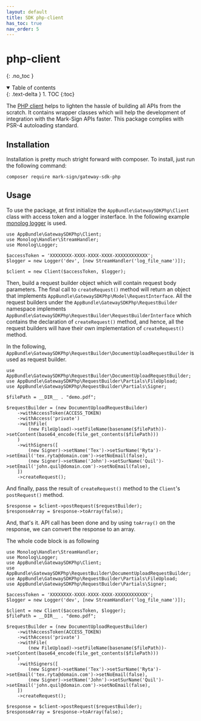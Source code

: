 ```yaml
---
layout: default
title: SDK php-client
has_toc: true
nav_order: 5
---
```


# php-client
{: .no_toc }

<details open markdown="block">
  <summary>
    Table of contents
  </summary>
  {: .text-delta }
1. TOC
{:toc}
</details>

The [PHP client](https://github.com/Mark-Sign/gateway-sdk-php/) helps to lighten the hassle of building all APIs from the scratch. It contains wrapper classes which will help the development of integration with the Mark-Sign APIs faster. This package complies with PSR-4 autoloading standard.

## Installation

Installation is pretty much stright forward with composer. To install, just run the following command:

```
composer require mark-sign/gateway-sdk-php
```

## Usage

To use the package, at first initialize the `AppBundle\GatewaySDKPhp\Client` class with access token and a logger insterface. In the following example [monolog logger](https://seldaek.github.io/monolog/) is used.

```
use AppBundle\GatewaySDKPhp\Client;
use Monolog\Handler\StreamHandler;
use Monolog\Logger;

$accessToken = 'XXXXXXXX-XXXX-XXXX-XXXX-XXXXXXXXXXXX';
$logger = new Logger('dev', [new StreamHandler('log_file_name')]);

$client = new Client($accessToken, $logger);
```

Then, build a request builder object which will contain request body parameters. The final call to `createRequest()` method will return an object that implements `AppBundle\GatewaySDKPhp\Model\RequestInterface`. All the request builders under the `AppBundle\GatewaySDKPhp\RequestBuilder` namespace implements `AppBundle\GatewaySDKPhp\RequestBuilder\RequestBuilderInterface` which contains the declaration of `createRequest()` method, and hence, all the request builders will have their own implementation of `createRequest()` method.

In the following, `AppBundle\GatewaySDKPhp\RequestBuilder\DocumentUploadRequestBuilder` is used as request builder.

```
use AppBundle\GatewaySDKPhp\RequestBuilder\DocumentUploadRequestBuilder;
use AppBundle\GatewaySDKPhp\RequestBuilder\Partials\FileUpload;
use AppBundle\GatewaySDKPhp\RequestBuilder\Partials\Signer;

$filePath = __DIR__ . "demo.pdf";

$requestBuilder = (new DocumentUploadRequestBuilder)
    ->withAccessToken(ACCESS_TOKEN)
    ->withAccess('private')
    ->withFile(
        (new FileUpload)->setFileName(basename($filePath))->setContent(base64_encode(file_get_contents($filePath)))
    )
    ->withSigners([
        (new Signer)->setName('Tex')->setSurName('Ryta')->setEmail('tex.ryta@domain.com')->setNoEmail(false),
        (new Signer)->setName('John')->setSurName('Quil')->setEmail('john.quil@domain.com')->setNoEmail(false),
    ])
    ->createRequest();
```

And finally, pass the result of `createRequest()` method to the `Client`'s `postRequest()` method.

```
$response = $client->postRequest($requestBuilder);
$responseArray = $response->toArray(false);
```

And, that's it. API call has been done and by using `toArray()` on the response, we can convert the response to an array.

The whole code block is as following

```
use Monolog\Handler\StreamHandler;
use Monolog\Logger;
use AppBundle\GatewaySDKPhp\Client;
use AppBundle\GatewaySDKPhp\RequestBuilder\DocumentUploadRequestBuilder;
use AppBundle\GatewaySDKPhp\RequestBuilder\Partials\FileUpload;
use AppBundle\GatewaySDKPhp\RequestBuilder\Partials\Signer;

$accessToken = 'XXXXXXXX-XXXX-XXXX-XXXX-XXXXXXXXXXXX';
$logger = new Logger('dev', [new StreamHandler('log_file_name')]);

$client = new Client($accessToken, $logger);
$filePath = __DIR__ . "demo.pdf";

$requestBuilder = (new DocumentUploadRequestBuilder)
    ->withAccessToken(ACCESS_TOKEN)
    ->withAccess('private')
    ->withFile(
        (new FileUpload)->setFileName(basename($filePath))->setContent(base64_encode(file_get_contents($filePath)))
    )
    ->withSigners([
        (new Signer)->setName('Tex')->setSurName('Ryta')->setEmail('tex.ryta@domain.com')->setNoEmail(false),
        (new Signer)->setName('John')->setSurName('Quil')->setEmail('john.quil@domain.com')->setNoEmail(false),
    ])
    ->createRequest();

$response = $client->postRequest($requestBuilder);
$responseArray = $response->toArray(false);
```